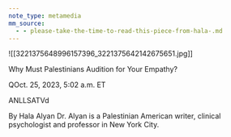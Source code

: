 ```yaml
---
note_type: metamedia
mm_source:
  - - please-take-the-time-to-read-this-piece-from-hala-.md
---
```


![[3221375648996157396_3221375642142675651.jpg]]

Why Must Palestinians Audition
for Your Empathy?

QOct. 25, 2023, 5:02 a.m. ET

ANLLSATVd

By Hala Alyan
Dr. Alyan is a Palestinian American writer, clinical psychologist and
professor in New York City.

